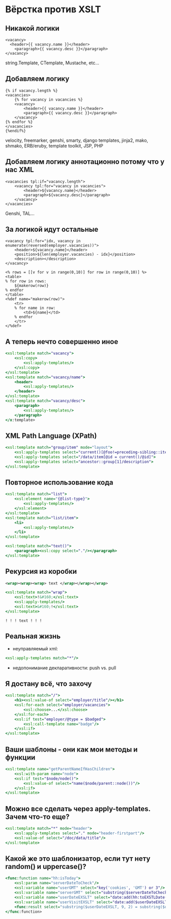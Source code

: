 # Вёрстка против XSLT

## Никакой логики
```jinja
<vacancy>
  <header>{{ vacancy.name }}</header>
	<paragraph>{{ vacancy.desc }}</paragraph>
</vacancy>
```
string.Template, CTemplate, Mustache, etc...

## Добавляем логику
```jinja
{% if vacancy.length %}
<vacancies>
	{% for vacancy in vacancies %}
	<vacancy>
		<header>{{ vacancy.name }}</header>
		<paragraph>{{ vacancy.desc }}</paragraph>
	</vacancy>
{% endfor %}
</vacancies>
{%endif%}
```
velocity, freemarker, genshi, smarty, django templates, jinja2, mako, shmako, ERB/eruby, template toolkit, JSP, PHP

## Добавляем логику аннотационно потому что у нас XML
```genshi
<vacancies tpl:if="vacancy.length">
	<vacancy tpl:for="vacancy in vacancies">
		<header>${vacancy.name}</header>
		<paragraph>${vacancy.desc}</paragraph>
	</vacancy>
</vacancies>
```
Genshi, TAL...

## За логикой идут остальные
```mako
<vacancy tpl:for="idx, vacancy in enumerate(reversed(employer.vacancies))">
	<header>${vacancy.name}</header>
	<position>${len(employer.vacancies) - idx}</position>
	<description></description>
</vacancy>

<% rows = [[v for v in range(0,10)] for row in range(0,10)] %>
<table>
% for row in rows:
	${makerow(row)}
% endfor
</table>
<%def name="makerow(row)">
	<tr>
	% for name in row:
		<td>${name}</td>
	% endfor
	</tr>
</%def>
```
## А теперь нечто совершенно иное
```xslt
<xsl:template match="vacancy">
	<xsl:copy>
		<xsl:apply-templates/>
	</xsl:copy>
</xsl:template>
<xsl:template match="vacancy/name">
	<header>
		<xsl:apply-templates/>
	</header>
</xsl:template>
<xsl:template match="vacancy/desc">
	<paragraph>
		<xsl:apply-templates/>
	</paragraph>
</x:template>
```
## XML Path Language (XPath)
```xslt
<xsl:template match="group/item" mode="layout">
	<xsl:apply-templates select="current()[@foo!=preceding-sibling::item/@foo]"/>
	<xsl:apply-templates select="/data/item[@id = current()/@id]">
	<xsl:apply-templates select="ancestor::group[1]/description">
</xsl:template>
```

## Повторное использование кода
```xslt
<xsl:template match="list">
	<xsl:element name="{@list-type}">
		<xsl:apply-templates/>
	</xsl:element>
</xsl:template>
<xsl:template match="list/item">
	<li>
		<xsl:apply-templates/>
	</li>
</xsl:template>

<xsl:template match="text()">
	<paragraph><xsl:copy select="."/></paragraph>
</xsl:template>
```
## Рекурсия из коробки
```xml
<wrap><wrap><wrap> text </wrap></wrap></wrap>
```
```xslt
<xsl:template match="wrap">
	<xsl:text>!&#160;</xsl:text>
	<xsl:apply-templates/>
	<xsl:text>&#160;!</xsl:text>
</xsl:template>
```
```
! ! ! text ! ! !
```
## Реальная жизнь
* неуправляемый xml:
```xslt
<xsl:apply-templates match="*"/>
```
* недопонимание декларативности: push vs. pull

## Я достану всё, что захочу
```xslt
<xsl:template match="/">
	<h1><xsl:value-of select="employer/title"/></h1>
	<xsl:for-each select="employer/vacancies">
		<xsl:choose>...</xsl:choose>
	</xsl:for-each>
	<xsl:if test="employer/@type = $badged">
		<xsl:call-template name="badge"/>
	</xsl:if>
</xsl:template>
```
## Ваши шаблоны - они как мои методы и функции
```xslt
<xsl:template name="getParentNameIfHasChildren">
	<xsl:with-param name="node">
	<xsl:if test="$node/node()">
		<xsl:value-of select="name($node/parent::node())"/>
	</xsl:if>
</xsl:template>
```
## Можно все сделать через apply-templates. Зачем что-то еще?
```xslt
<xsl:template match="*" mode="header">
	<xsl:apply-templates select="." mode="header-firstpart"/>
	<xsl:value-of select="/doc/data/title"/>
</xsl:template>
```
## Какой же это шаблонизатор, если тут нету random() и uppercase()?
```xslt
<func:function name="hh:isToday">
	<xsl:param name="serverDateToCheck"/>
	<xsl:variable name="userGMT" select="key('cookies', 'GMT') or 3"/>
	<xsl:variable name="serverGMT" select="substring($serverDateToCheck, 25, 2)"/>
	<xsl:variable name="userDateEXSLT" select="date:add(hh:toEXSTLDate(key('state', 'current_time')),concat(hh:text-sign($userGMT - $serverGMT),'P0DT', math:abs($userGMT - $serverGMT),'H'))"/>
	<xsl:variable name="userVisitEXSLT" select="date:add($userDateEXSLT,date:difference(hh:toEXSTLDate(key('state', 'current_time')),hh:toEXSTLDate($serverDateToCheck)))"/>
	<func:result select="substring($userDateEXSLT, 9, 2) = substring($userVisitEXSLT, 9, 2) and substring($userDateEXSLT, 6, 2) = substring($userVisitEXSLT, 6, 2) and substring($userDateEXSLT, 0, 5) = substring($userVisitEXSLT, 0, 5)"/>
</func:function>
```
